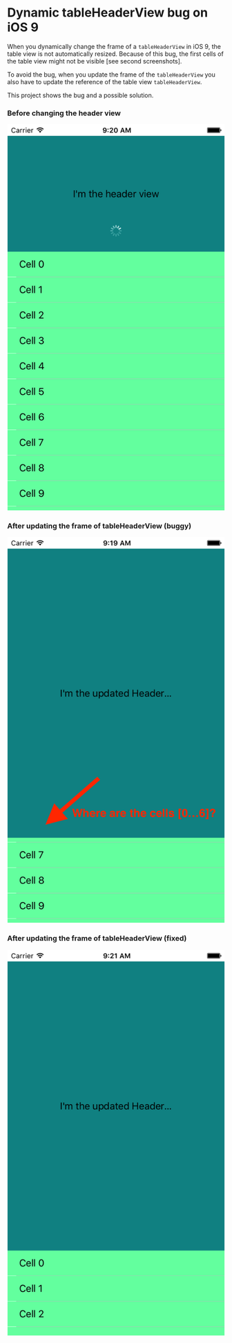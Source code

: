# Dynamic tableHeaderView bug on iOS 9

When you dynamically change the frame of a `tableHeaderView` in iOS 9, the table view is not automatically resized. Because of this bug, the first cells of the table view might not be visible [see second screenshots].

To avoid the bug, when you update the frame of the `tableHeaderView` you also have to update the reference of the table view `tableHeaderView`.

This project shows the bug and a possible solution.

### Before changing the header view

![](https://github.com/andreacipriani/tableview-headerview/blob/master/images/tableheaderview.png)

### After updating the frame of tableHeaderView (buggy)
![](https://github.com/andreacipriani/tableview-headerview/blob/master/images/tableheaderview-bug.png)

### After updating the frame of tableHeaderView (fixed)

![](https://github.com/andreacipriani/tableview-headerview/blob/master/images/tableheaderview-bug-fixed.png)

